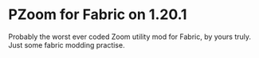 # PZoom for Fabric on 1.20.1
Probably the worst ever coded Zoom utility mod for Fabric, by yours truly. Just some fabric modding practise.